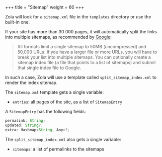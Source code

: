 +++
title = "Sitemap"
weight = 60
+++

Zola will look for a `sitemap.xml` file in the `templates` directory or
use the built-in one.

If your site has more than 30 000 pages, it will automatically split
the links into multiple sitemaps, as recommended by [Google](https://support.google.com/webmasters/answer/183668?hl=en):

> All formats limit a single sitemap to 50MB (uncompressed) and 50,000 URLs.
> If you have a larger file or more URLs, you will have to break your list into multiple sitemaps.
> You can optionally create a sitemap index file (a file that points to a list of sitemaps) and submit
> that single index file to Google.

In such a case, Zola will use a template called `split_sitemap_index.xml` to render the index sitemap.

The `sitemap.xml` template gets a single variable:

- `entries`: all pages of the site, as a list of `SitemapEntry`

A `SitemapEntry` has the following fields:

```typescript
permalink: String;
updated: String?;
extra: Hashmap<String, Any>?;
```

The `split_sitemap_index.xml` also gets a single variable:

- `sitemaps`: a list of permalinks to the sitemaps
